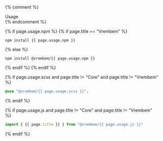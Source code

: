 <div class="type" markdown="1">

{% comment %}
<div class="flag">
  <span>Usage</span>
</div>
{% endcomment %}

{% if page.usage.npm %}
{% if page.title == "Vrembem" %}
```
npm install {{ page.usage.npm }}
```
{% else %}
```
npm install @vrembem/{{ page.usage.npm }}
```
{% endif %}
{% endif %}

{% if page.usage.scss and page.title != "Core" and page.title != "Vrembem" %}
```scss
@use "@vrembem/{{ page.usage.scss }}";
```
{% endif %}

{% if page.usage.js and page.title != "Core" and page.title != "Vrembem" %}
```js
import { {{ page.title }} } from "@vrembem/{{ page.usage.js }}"
```
{% endif %}

</div>
